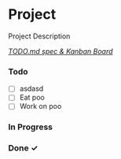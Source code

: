 # Project

Project Description

<em>[TODO.md spec & Kanban Board](https://bit.ly/3fCwKfM)</em>

### Todo

- [ ] asdasd  
- [ ] Eat poo  
- [ ] Work on poo  

### In Progress


### Done ✓


